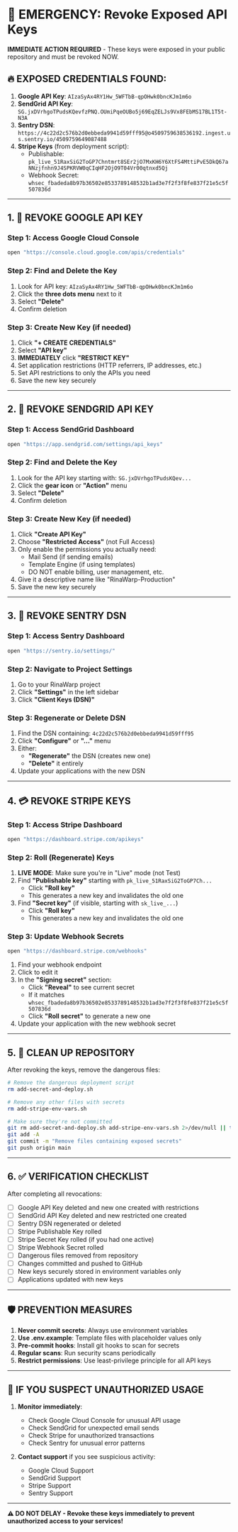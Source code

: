 # 🚨 EMERGENCY: Revoke Exposed API Keys

**IMMEDIATE ACTION REQUIRED** - These keys were exposed in your public repository and must be revoked NOW.

## 🔥 EXPOSED CREDENTIALS FOUND:

1. **Google API Key**: `AIzaSyAx4RY1Hw_5WFTbB-qpOHwk0bncKJm1m6o`
2. **SendGrid API Key**: `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`
3. **Sentry DSN**: `https://4c22d2c576b2d0ebbeda9941d59fff95@o4509759638536192.ingest.us.sentry.io/4509759649087488`
4. **Stripe Keys** (from deployment script):
   - Publishable: `pk_live_51RaxSiG2ToGP7Chntmrt8SEr2jO7MxKH6Y6XtFS4MttiPvE5DkQ67aNNzjfnhn9J4SPKRVW0qCIqHF2OjO9T04Vr00qtnxd5Qj`
   - Webhook Secret: `whsec_fbadeda8b97b36502e8533789148532b1ad3e7f2f3f8fe837f21e5c5f507836d`

---

## 1. 🔴 REVOKE GOOGLE API KEY

### Step 1: Access Google Cloud Console
```bash
open "https://console.cloud.google.com/apis/credentials"
```

### Step 2: Find and Delete the Key
1. Look for API key: `AIzaSyAx4RY1Hw_5WFTbB-qpOHwk0bncKJm1m6o`
2. Click the **three dots menu** next to it
3. Select **"Delete"**
4. Confirm deletion

### Step 3: Create New Key (if needed)
1. Click **"+ CREATE CREDENTIALS"**
2. Select **"API key"**
3. **IMMEDIATELY** click **"RESTRICT KEY"**
4. Set application restrictions (HTTP referrers, IP addresses, etc.)
5. Set API restrictions to only the APIs you need
6. Save the new key securely

---

## 2. 📧 REVOKE SENDGRID API KEY

### Step 1: Access SendGrid Dashboard
```bash
open "https://app.sendgrid.com/settings/api_keys"
```

### Step 2: Find and Delete the Key
1. Look for the API key starting with: `SG.jxDVrhgoTPudsKQev...`
2. Click the **gear icon** or **"Action"** menu
3. Select **"Delete"**
4. Confirm deletion

### Step 3: Create New Key (if needed)
1. Click **"Create API Key"**
2. Choose **"Restricted Access"** (not Full Access)
3. Only enable the permissions you actually need:
   - Mail Send (if sending emails)
   - Template Engine (if using templates)
   - DO NOT enable billing, user management, etc.
4. Give it a descriptive name like "RinaWarp-Production"
5. Save the new key securely

---

## 3. 🐛 REVOKE SENTRY DSN

### Step 1: Access Sentry Dashboard
```bash
open "https://sentry.io/settings/"
```

### Step 2: Navigate to Project Settings
1. Go to your RinaWarp project
2. Click **"Settings"** in the left sidebar
3. Click **"Client Keys (DSN)"**

### Step 3: Regenerate or Delete DSN
1. Find the DSN containing: `4c22d2c576b2d0ebbeda9941d59fff95`
2. Click **"Configure"** or **"..."** menu
3. Either:
   - **"Regenerate"** the DSN (creates new one)
   - **"Delete"** it entirely
4. Update your applications with the new DSN

---

## 4. 💳 REVOKE STRIPE KEYS

### Step 1: Access Stripe Dashboard
```bash
open "https://dashboard.stripe.com/apikeys"
```

### Step 2: Roll (Regenerate) Keys
1. **LIVE MODE**: Make sure you're in "Live" mode (not Test)
2. Find **"Publishable key"** starting with `pk_live_51RaxSiG2ToGP7Ch...`
   - Click **"Roll key"** 
   - This generates a new key and invalidates the old one
3. Find **"Secret key"** (if visible, starting with `sk_live_...`)
   - Click **"Roll key"**
   - This generates a new key and invalidates the old one

### Step 3: Update Webhook Secrets
```bash
open "https://dashboard.stripe.com/webhooks"
```
1. Find your webhook endpoint
2. Click to edit it
3. In the **"Signing secret"** section:
   - Click **"Reveal"** to see current secret
   - If it matches `whsec_fbadeda8b97b36502e8533789148532b1ad3e7f2f3f8fe837f21e5c5f507836d`
   - Click **"Roll secret"** to generate a new one
4. Update your application with the new webhook secret

---

## 5. 🧹 CLEAN UP REPOSITORY

After revoking the keys, remove the dangerous files:

```bash
# Remove the dangerous deployment script
rm add-secret-and-deploy.sh

# Remove any other files with secrets
rm add-stripe-env-vars.sh

# Make sure they're not committed
git rm add-secret-and-deploy.sh add-stripe-env-vars.sh 2>/dev/null || true
git add -A
git commit -m "Remove files containing exposed secrets"
git push origin main
```

---

## 6. ✅ VERIFICATION CHECKLIST

After completing all revocations:

- [ ] Google API Key deleted and new one created with restrictions
- [ ] SendGrid API Key deleted and new restricted one created  
- [ ] Sentry DSN regenerated or deleted
- [ ] Stripe Publishable Key rolled
- [ ] Stripe Secret Key rolled (if you had one active)
- [ ] Stripe Webhook Secret rolled
- [ ] Dangerous files removed from repository
- [ ] Changes committed and pushed to GitHub
- [ ] New keys securely stored in environment variables only
- [ ] Applications updated with new keys

---

## 🛡️ PREVENTION MEASURES

1. **Never commit secrets**: Always use environment variables
2. **Use .env.example**: Template files with placeholder values only
3. **Pre-commit hooks**: Install git hooks to scan for secrets
4. **Regular scans**: Run security scans periodically
5. **Restrict permissions**: Use least-privilege principle for all API keys

---

## 🚨 IF YOU SUSPECT UNAUTHORIZED USAGE

1. **Monitor immediately**:
   - Check Google Cloud Console for unusual API usage
   - Check SendGrid for unexpected email sends
   - Check Stripe for unauthorized transactions
   - Check Sentry for unusual error patterns

2. **Contact support** if you see suspicious activity:
   - Google Cloud Support
   - SendGrid Support  
   - Stripe Support
   - Sentry Support

---

**⚠️ DO NOT DELAY - Revoke these keys immediately to prevent unauthorized access to your services!**
